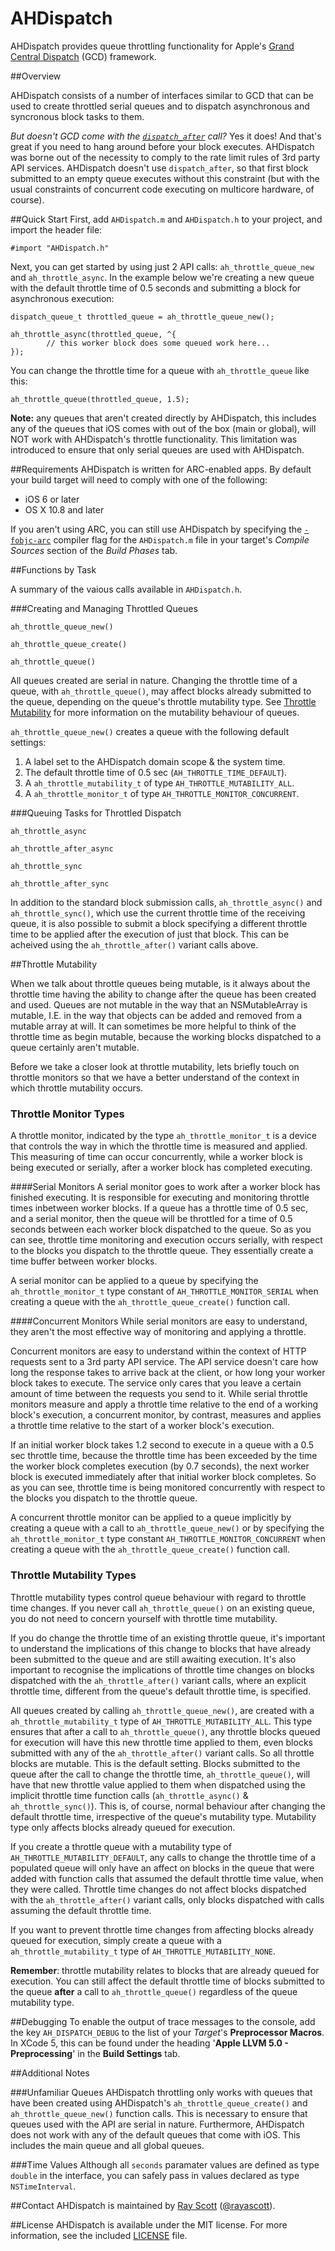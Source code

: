 AHDispatch
==========

AHDispatch provides queue throttling functionality for Apple's [Grand Central Dispatch](https://developer.apple.com/library/mac/documentation/Performance/Reference/GCD_libdispatch_Ref/Reference/reference.html) (GCD) framework.

##Overview

AHDispatch consists of a number of interfaces similar to GCD that can be used to create throttled serial queues and to dispatch asynchronous and syncronous block tasks to them. 

*But doesn't GCD come with the [`dispatch_after`](https://developer.apple.com/library/mac/documentation/Performance/Reference/GCD_libdispatch_Ref/Reference/reference.html#//apple_ref/c/func/dispatch_after) call?* Yes it does! And that's great if you need to hang around before your block executes. AHDispatch was borne out of the necessity to comply to the rate limit rules of 3rd party API services. AHDispatch doesn't use `dispatch_after`, so that first block submitted to an empty queue executes without this constraint (but with the usual constraints of concurrent code executing on multicore hardware, of course).

##Quick Start
First, add `AHDispatch.m` and `AHDispatch.h` to your project, and import the header file:

```
#import "AHDispatch.h"
```

Next, you can get started by using just 2 API calls: `ah_throttle_queue_new` and `ah_throttle_async`. In the example below we're creating a new queue with the default throttle time of 0.5 seconds and submitting a block for asynchronous execution:

```
dispatch_queue_t throttled_queue = ah_throttle_queue_new();

ah_throttle_async(throttled_queue, ^{
		// this worker block does some queued work here...
});

```

You can change the throttle time for a queue with `ah_throttle_queue` like this: 

```
ah_throttle_queue(throttled_queue, 1.5);
```
**Note:** any queues that aren't created directly by AHDispatch, this includes any of the queues that iOS comes with out of the box (main or global), will NOT work with AHDispatch's throttle functionality. This limitation was introduced to ensure that only serial queues are used with AHDispatch.

##Requirements
AHDispatch is written for ARC-enabled apps. By default your build target will need to comply with one of the following:

* iOS 6 or later
* OS X 10.8 and later

If you aren't using ARC, you can still use AHDispatch by specifying the [`-fobjc-arc`](http://clang.llvm.org/docs/AutomaticReferenceCounting.html#general) compiler flag for the `AHDispatch.m` file in your target's *Compile Sources*  section of the *Build Phases* tab.

##Functions by Task

A summary of the vaious calls available in `AHDispatch.h`.

###Creating and Managing Throttled Queues

`ah_throttle_queue_new()`

`ah_throttle_queue_create()`

`ah_throttle_queue()`

All queues created are serial in nature. Changing the throttle time of a queue, with `ah_throttle_queue()`, may affect blocks already submitted to the queue, depending on the queue's throttle mutability type. See [Throttle Mutability](#mutability) for more information on the mutability behaviour of queues.

`ah_throttle_queue_new()` creates a queue with the following default settings:

1. A label set to the AHDispatch domain scope & the system time.
2. The default throttle time of 0.5 sec (`AH_THROTTLE_TIME_DEFAULT`).
3. A `ah_throttle_mutability_t` of type `AH_THROTTLE_MUTABILITY_ALL`.
4. A `ah_throttle_monitor_t` of type `AH_THROTTLE_MONITOR_CONCURRENT`.

###Queuing Tasks for Throttled Dispatch

`ah_throttle_async`

`ah_throttle_after_async`

`ah_throttle_sync`

`ah_throttle_after_sync`

In addition to the standard block submission calls, `ah_throttle_async()` and `ah_throttle_sync()`, which use the current throttle time of the receiving queue, it is also possible to submit a block specifying a different throttle time to be applied after the execution of just that block. This can be acheived using the `ah_throttle_after()` variant calls above.

##<a name="mutability">Throttle Mutability</a>

When we talk about throttle queues being mutable, is it always about the throttle time having the ability to change after the queue has been created and used. Queues are not mutable in the way that an NSMutableArray is mutable, I.E. in the way that objects can be added and removed from a mutable array at will. It can sometimes be more helpful to think of the throttle time as begin mutable, because the working blocks dispatched to a queue certainly aren't mutable. 

Before we take a closer look at throttle mutability, lets briefly touch on throttle monitors so that we have a better understand of the context in which throttle mutability occurs.   

### Throttle Monitor Types
A throttle monitor, indicated by the type `ah_throttle_monitor_t` is a device that controls the way in which the throttle time is measured and applied. This measuring of time can occur concurrently, while a worker block is being executed or serially, after a worker block has completed executing.

####Serial Monitors
A serial monitor goes to work after a worker block has finished executing. It is responsible for executing and monitoring throttle times inbetween worker blocks. If a queue has a throttle time of 0.5 sec, and a serial monitor, then the queue will be throttled for a time of 0.5 seconds between each worker block dispatched to the queue. So as you can see, throttle time monitoring and execution occurs serially, with respect to the blocks you dispatch to the throttle queue. They essentially create a time buffer between worker blocks.

A serial monitor can be applied to a queue by specifying the `ah_throttle_monitor_t` type constant of `AH_THROTTLE_MONITOR_SERIAL` when creating a queue with the `ah_throttle_queue_create()` function call.

####Concurrent Monitors
While serial monitors are easy to understand, they aren't the most effective way of monitoring and applying a throttle. 

Concurrent monitors are easy to understand within the context of HTTP requests sent to a 3rd party API service. The API service doesn't care how long the response takes to arrive back at the client, or how long your worker block takes to execute. The service only cares that you leave a certain amount of time between the requests you send to it. While serial throttle monitors measure and apply a throttle time relative to the end of a working block's execution, a concurrent monitor, by contrast, measures and applies a throttle time relative to the start of a worker block's execution. 

If an initial worker block takes 1.2 second to execute in a queue with a 0.5 sec throttle time, because the throttle time has been exceeded by the time the worker block completes execution (by 0.7 seconds), the next worker block is executed immediately after that initial worker block completes. So as you can see, throttle time is being monitored concurrently with respect to the blocks you dispatch to the throttle queue. 

A concurrent throttle monitor can be applied to a queue implicitly by creating a queue with a call to `ah_throttle_queue_new()` or by specifying the `ah_throttle_monitor_t` type constant `AH_THROTTLE_MONITOR_CONCURRENT` when creating a queue with the `ah_throttle_queue_create()` function call.

### Throttle Mutability Types
Throttle mutability types control queue behaviour with regard to throttle time changes. If you never call `ah_throttle_queue()` on an existing queue, you do not need to concern yourself with throttle time mutability. 

If you do change the throttle time of an existing throttle queue, it's important to understand the implications of this change to blocks that have already been submitted to the queue and are still awaiting execution. It's also important to recognise the implications of throttle time changes on blocks dispatched with the `ah_throttle_after()` variant calls, where an explicit throttle time, different from the queue's default throttle time, is specified. 

All queues created by calling `ah_throttle_queue_new()`, are created with a `ah_throttle_mutability_t` type of `AH_THROTTLE_MUTABILITY_ALL`. This type ensures that after a call to `ah_throttle_queue()`, any throttle blocks queued for execution will have this new throttle time applied to them, even blocks submitted with any of the `ah_throttle_after()` variant calls. So all throttle blocks are mutable. This is the default setting. Blocks submitted to the queue after the call to change the throttle time, `ah_throttle_queue()`, will have that new throttle value applied to them when dispatched using the implicit throttle time function calls (`ah_throttle_async()` & `ah_throttle_sync()`). This is, of course, normal behaviour after changing the default throttle time, irrespective of the queue's mutability type. Mutability type only affects blocks already queued for execution. 

If you create a throttle queue with a mutability type of `AH_THROTTLE_MUTABILITY_DEFAULT`, any calls to change the throttle time of a populated queue will only have an affect on blocks in the queue that were added with function calls that assumed the default throttle time value, when they were called. Throttle time changes do not affect blocks dispatched with the `ah_throttle_after()` variant calls, only blocks dispatched with calls assuming the default throttle time.

If you want to prevent throttle time changes from affecting blocks already queued for execution, simply create a queue with a `ah_throttle_mutability_t` type of `AH_THROTTLE_MUTABILITY_NONE`. 

**Remember**: throttle mutability relates to blocks that are already queued for execution. You can still affect the default throttle time of blocks submitted to the queue **after** a call to `ah_throttle_queue()` regardless of the queue mutability type. 

##Debugging
To enable the output of trace messages to the console, add the key `AH_DISPATCH_DEBUG` to the list of your *Target*'s **Preprocessor Macros**. In XCode 5, this can be found under the heading '**Apple LLVM 5.0 - Preprocessing**' in the **Build Settings** tab.

##Additional Notes

###Unfamiliar Queues
AHDispatch throttling only works with queues that have been created using AHDispatch's `ah_throttle_queue_create()` and `ah_throttle_queue_new()` function calls. This is necessary to ensure that queues used with the API are serial in nature. Furthermore, AHDispatch does not work with any of the default queues that come with iOS. This includes the main queue and all global queues. 

###Time Values
Although all `seconds` paramater values are defined as type `double` in the interface, you can safely pass in values declared as type `NSTimeInterval`.

##Contact
AHDispatch is maintained by [Ray Scott](https://github.com/rayascott) ([@rayascott](http://www.twitter.com/rayascott)).


##License
AHDispatch is available under the MIT license. For more information, see the included [LICENSE](./LICENSE) file.

